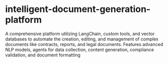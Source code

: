 # intelligent-document-generation-platform
A comprehensive platform utilizing LangChain, custom tools, and vector databases to automate the creation, editing, and management of complex documents like contracts, reports, and legal documents. Features advanced NLP models, agents for data collection, content generation, compliance validation, and document formatting
